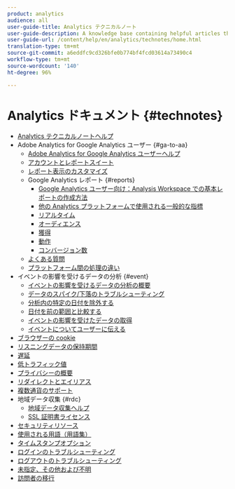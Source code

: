 ```yaml
---
product: analytics
audience: all
user-guide-title: Analytics テクニカルノート
user-guide-description: A knowledge base containing helpful articles that don't belong to a specific analytics tool or component.
user-guide-url: /content/help/en/analytics/technotes/home.html
translation-type: tm+mt
source-git-commit: a6eddfc9cd326bfe0b774bf4fcd03614a73490c4
workflow-type: tm+mt
source-wordcount: '140'
ht-degree: 96%

---
```



# Analytics ドキュメント {#technotes}

+ [Analytics テクニカルノートヘルプ](home.md)
+ Adobe Analytics for Google Analytics ユーザー {#ga-to-aa}
   + [Adobe Analytics for Google Analytics ユーザーヘルプ](ga-to-aa/home.md)
   + [アカウントとレポートスイート](ga-to-aa/accounts.md)
   + [レポート表示のカスタマイズ](ga-to-aa/customization.md)
   + Google Analytics レポート {#reports}
      + [Google Analytics ユーザー向け：Analysis Workspace での基本レポートの作成方法](ga-to-aa/reports/create-report.md)
      + [他の Analytics プラットフォームで使用される一般的な指標](ga-to-aa/reports/common-metrics.md)
      + [リアルタイム](ga-to-aa/reports/realtime-reports.md)
      + [オーディエンス](ga-to-aa/reports/audience-reports.md)
      + [獲得](ga-to-aa/reports/acquisition-reports.md)
      + [動作](ga-to-aa/reports/behavior-reports.md)
      + [コンバージョン数](ga-to-aa/reports/conversions-reports.md)
   + [よくある質問](ga-to-aa/faq.md)
   + [プラットフォーム間の処理の違い](ga-to-aa/processing-differences.md)
+ イベントの影響を受けるデータの分析 {#event}
   + [イベントの影響を受けるデータの分析の概要 ](event/overview.md)
   + [データのスパイク/下落のトラブルシューティング](event/spikes-drops.md)
   + [分析内の特定の日付を除外する](event/segments.md)
   + [日付を前の範囲と比較する](event/compare-dates.md)
   + [イベントの影響を受けたデータの取得](event/calcmetrics.md)
   + [イベントについてユーザーに伝える](event/communicate.md)
+ [ブラウザーの cookie](cookies.md)
+ [リスニングデータの保持期間](data-retention.md)
+ [遅延](latency.md)
+ [低トラフィック値](low-traffic.md)
+ [プライバシーの概要](privacy-overview.md)
+ [リダイレクトとエイリアス](redirects.md)
+ [複数通貨のサポート](multicurrency.md)
+ 地域データ収集 {#rdc}
   + [地域データ収集ヘルプ](rdc/regional-data-collection.md)
   + [SSL 証明書ライセンス](rdc/ssl-cert-licensing.md)
+ [セキュリティリソース](security.md)
+ [使用される用語（用語集）](terms.md)
+ [タイムスタンプオプション](timestamps-optional.md)
+ [ログインのトラブルシューティング](troubleshoot-login.md)
+ [ログアウトのトラブルシューティング](troubleshoot-sessions.md)
+ [未指定、その他および不明](unspecified.md)
+ [訪問者の移行](visitor-migration.md)
